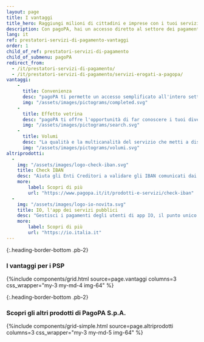 ```yaml
---
layout: page
title: I vantaggi
title_hero: Raggiungi milioni di cittadini e imprese con i tuoi servizi per la PA
description: Con pagoPA, hai un accesso diretto al settore dei pagamenti per i servizi pubblici e puoi promuovere la tua offerta multicanale da un'unica piattaforma, portando valore aggiunto a una vasta platea di nuovi utenti.
lang: it
ref: prestatori-servizi-di-pagamento-vantaggi
order: 1
child_of_ref: prestatori-servizi-di-pagamento
child_of_submenu: pagoPA
redirect_from:
  - /it/prestatori-servizi-di-pagamento/
  - /it/prestatori-servizi-di-pagamento/servizi-erogati-a-pagopa/
vantaggi:
    -
      title: Convenienza
      desc: "pagoPA ti permette un accesso semplificato all'intero settore dei pagamenti per i servizi pubblici: grazie a un unico accordo di adesione, potrai offrire i tuoi servizi di incasso a beneficio di tutti gli enti creditori aderenti alla piattaforma."
      img: "/assets/images/pictograms/completed.svg"
    -
      title: Effetto vetrina
      desc: "pagoPA ti offre l'opportunità di far conoscere i tuoi diversi servizi di pagamento attraverso un'unica piattaforma. Decidi tu quali rendere disponibili lasciando al cittadino la possibilità di scegliere quale usare."
      img: "/assets/images/pictograms/search.svg"
    -
      title: Volumi
      desc: "La qualità e la multicanalità del servizio che metti a disposizione dei cittadini attraverso pagoPA, ti consentono di ampliare la tua clientela e gestire un numero sempre maggiore di transazioni verso la PA, offrendo un'esperienza più competitiva anche in termini di costi."
      img: "/assets/images/pictograms/volumi.svg"
altriprodotti:
  -
    img: "/assets/images/logo-check-iban.svg"
    title: Check IBAN
    desc: "Aiuta gli Enti Creditori a validare gli IBAN comunicati dai cittadini beneficiari dell’erogazione di un determinato servizio."
    more:
        label: Scopri di più
        url: "https://www.pagopa.it/it/prodotti-e-servizi/check-iban"
  -
    img: "/assets/images/logo-io-novita.svg"
    title: IO, l'app dei servizi pubblici
    desc: "Gestisci i pagamenti degli utenti di app IO, il punto unico d’accesso ai servizi nazionali e locali."
    more:
        label: Scopri di più
        url: "https://io.italia.it"
---
```


{:.heading-border-bottom .pb-2}
### I vantaggi per i PSP

{%include components/grid.html 
          source=page.vantaggi
          columns=3
          css_wrapper="my-3 my-md-4 img-64"
          %}

{:.heading-border-bottom .pb-2}
### Scopri gli altri prodotti di PagoPA S.p.A.

{%include components/grid-simple.html 
          source=page.altriprodotti
          columns=3
          css_wrapper="my-3 my-md-5 img-64"
          %}